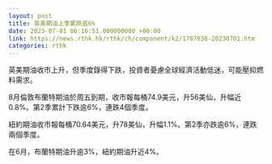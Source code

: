 ```yaml
---
layout: post
title: 英美期油上季累跌逾6%
date: 2023-07-01 06:16:51.000000000 +08:00
link: https://news.rthk.hk/rthk/ch/component/k2/1707038-20230701.htm
categories: rthk
---
```


英美期油收市上升，但季度錄得下跌，投資者憂慮全球經濟活動低迷，可能壓抑燃料需求。

8月倫敦布蘭特期油於周五到期，收市報每桶74.9美元，升56美仙，升幅近0.8%。第2季累計下跌逾6%，連跌4個季度。

紐約期油收市報每桶70.64美元，升78美仙，升幅1.1%。第2季亦跌逾6%，連跌兩個季度。

在6月，布蘭特期油升逾3%，紐約期油升近4%。
